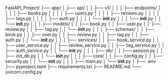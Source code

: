FastAPI_Project/
├── app/
│   ├── api/
│   │   ├── v1/
│   │   │   ├── endpoints/
│   │   │   │   ├── books.py
│   │   │   │   ├── users.py
│   │   │   │   ├── reviews.py
│   │   │   │   ├── tags.py
│   │   │   │   ├── auth.py
│   │   │   │   └── __init__.py
│   │   │   └── __init__.py
│   │   └── __init__.py
│   │
│   ├── models/
│   │   ├── book.py
│   │   ├── user.py
│   │   ├── review.py
│   │   ├── tag.py
│   │   └── __init__.py
│   │
│   ├── schemas/
│   │   ├── book.py
│   │   ├── user.py
│   │   ├── review.py
│   │   ├── tag.py
│   │   ├── auth.py
│   │   └── __init__.py
│   │
│   ├── services/
│   │   ├── book_service.py
│   │   ├── user_service.py
│   │   ├── review_service.py
│   │   ├── tag_service.py
│   │   ├── auth_service.py
│   │   └── __init__.py
│   │
│   ├── db/
│   │   ├── session.py
│   │   ├── init_db.py
│   │   └── __init__.py
│   │
│   ├── core/
│   │   ├── config.py
│   │   ├── security.py
│   │   └── __init__.py
│   │
│   ├── main.py
│   └── __init__.py
│
├── .env
├── pyproject.toml
├── requirements.txt
├── README.md
└── uvicorn.config.py
